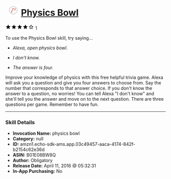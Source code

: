 # &nbsp;<img src="skill_icon" alt="Physics Bowl icon" width="36"> [Physics Bowl](http://alexa.amazon.com/#skills/amzn1.echo-sdk-ams.app.03c49457-aaca-4174-842f-b2154c62e36d)
![4 stars](../../images/ic_star_black_18dp_1x.png)![4 stars](../../images/ic_star_black_18dp_1x.png)![4 stars](../../images/ic_star_black_18dp_1x.png)![4 stars](../../images/ic_star_black_18dp_1x.png)![4 stars](../../images/ic_star_border_black_18dp_1x.png) 1

To use the Physics Bowl skill, try saying...

* *Alexa, open physics bowl.*

* *I don't know.*

* *The answer is four.*

Improve your knowledge of physics with this free helpful trivia game. Alexa will ask you a question and give you four answers to choose from. Say the number that corresponds to that answer choice. If you don't know the answer to a question, no worries! You can tell Alexa "I don't know" and she'll tell you the answer and move on to the next question. There are three questions per game. Remember to have fun.

***

### Skill Details

* **Invocation Name:** physics bowl
* **Category:** null
* **ID:** amzn1.echo-sdk-ams.app.03c49457-aaca-4174-842f-b2154c62e36d
* **ASIN:** B01E08BW8Q
* **Author:** Obligatory
* **Release Date:** April 11, 2016 @ 05:32:31
* **In-App Purchasing:** No
